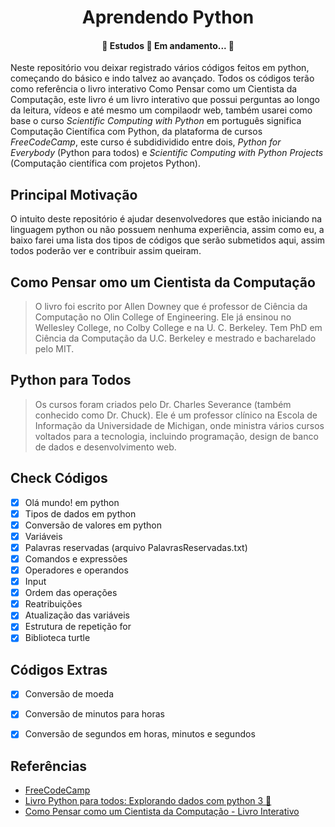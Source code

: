 <h1 align="center">Aprendendo Python</h1>

<h4 align="center"> 
	📖  Estudos 🐍 Em andamento...  📖
</h4>


Neste repositório vou deixar registrado vários códigos feitos em python, começando do básico e indo talvez ao avançado. Todos os códigos terão como referência o livro interativo Como Pensar como um Cientista da Computação, este livro é um livro interativo que possui perguntas ao longo da leitura, vídeos e até mesmo um compilaodr web, também usarei como base o curso _Scientific Computing with Python_ em português significa Computação Científica com Python, da plataforma de cursos _FreeCodeCamp_, este curso é subdidividido entre dois, _Python for Everybody_ (Python para todos) e _Scientific Computing with Python Projects_ (Computação científica com projetos Python).

## Principal Motivação

O intuito deste repositório é ajudar desenvolvedores que estão iniciando na linguagem python ou não possuem nenhuma experiência, assim como eu, a baixo farei uma lista dos tipos de códigos que serão submetidos aqui, assim todos poderão ver e contribuir assim queiram.

## Como Pensar omo um Cientista da Computação
>O livro foi escrito por Allen Downey que é professor de Ciência da Computação no Olin College of Engineering. Ele já ensinou no Wellesley College, no Colby College e na U. C. Berkeley. Tem PhD em Ciência da Computação da U.C. Berkeley e mestrado e bacharelado pelo MIT.

## Python para Todos

>Os cursos foram criados pelo Dr. Charles Severance (também conhecido como Dr. Chuck). Ele é um professor clínico na Escola de Informação da Universidade de Michigan, onde ministra vários cursos voltados para a tecnologia, incluindo programação, design de banco de dados e desenvolvimento web.

## Check Códigos
- [x] Olá mundo! em python
- [x] Tipos de dados em python
- [x] Conversão de valores em python
- [x] Variáveis
- [x] Palavras reservadas (arquivo PalavrasReservadas.txt)
- [x] Comandos e expressões
- [x] Operadores e operandos
- [x] Input
- [x] Ordem das operações
- [x] Reatribuições
- [x] Atualização das variáveis
- [x] Estrutura de repetição for
- [x] Biblioteca turtle

## Códigos Extras
- [x] Conversão de moeda
- [x] Conversão de  minutos para horas
- [x] Conversão de segundos em horas, minutos e segundos


## Referências 
* [FreeCodeCamp](https://www.freecodecamp.org/learn)
* [Livro Python para todos: Explorando dados com python 3 🐍](https://www.py4e.com/book.php)
* [Como Pensar como um Cientista da Computação - Livro Interativo](https://panda.ime.usp.br/pensepy/static/pensepy/index.html)
